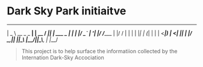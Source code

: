 # Dark Sky Park initiaitve

  ____             _        ____  _          
 |  _ \  __ _ _ __| | __   / ___|| | ___   _ 
 | | | |/ _` | '__| |/ /___\___ \| |/ / | | |
 | |_| | (_| | |  |   <_____|__) |   <| |_| |
 |____/ \__,_|_|  |_|\_\   |____/|_|\_\\__, |
                                       |___/ 


> This project is to help surface the informatiion collected by the Internation Dark-Sky Accociation 


